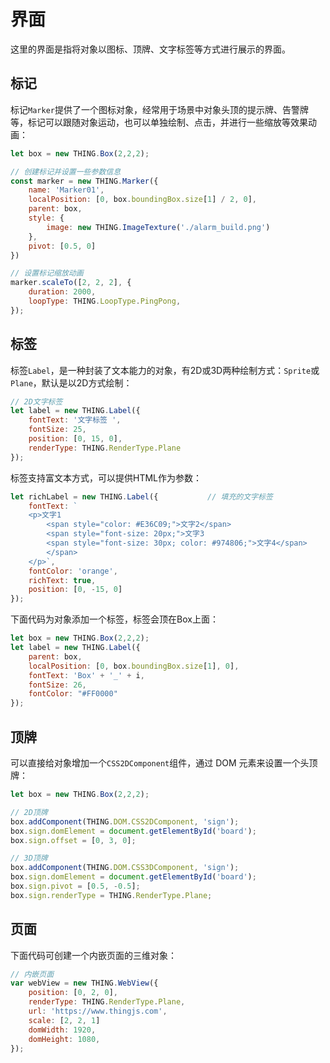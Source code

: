 # 界面
<!-- gui -->

这里的界面是指将对象以图标、顶牌、文字标签等方式进行展示的界面。

## 标记

标记`Marker`提供了一个图标对象，经常用于场景中对象头顶的提示牌、告警牌等，标记可以跟随对象运动，也可以单独绘制、点击，并进行一些缩放等效果动画：
```javascript
let box = new THING.Box(2,2,2);

// 创建标记并设置一些参数信息
const marker = new THING.Marker({
    name: 'Marker01',
    localPosition: [0, box.boundingBox.size[1] / 2, 0],
    parent: box,
    style: {
        image: new THING.ImageTexture('./alarm_build.png')
    },
    pivot: [0.5, 0]
})

// 设置标记缩放动画
marker.scaleTo([2, 2, 2], {
    duration: 2000,
    loopType: THING.LoopType.PingPong,
});
```

## 标签

标签`Label`，是一种封装了文本能力的对象，有2D或3D两种绘制方式：`Sprite`或`Plane`，默认是以2D方式绘制：
```javascript
// 2D文字标签
let label = new THING.Label({
    fontText: '文字标签 ',
    fontSize: 25,
    position: [0, 15, 0],
    renderType: THING.RenderType.Plane
});
```
标签支持富文本方式，可以提供HTML作为参数：
```javascript
let richLabel = new THING.Label({           // 填充的文字标签
    fontText: `
    <p>文字1
        <span style="color: #E36C09;">文字2</span>
        <span style="font-size: 20px;">文字3
        <span style="font-size: 30px; color: #974806;">文字4</span>
        </span>
    </p>`,
    fontColor: 'orange',
    richText: true,
    position: [0, -15, 0]
});
```

下面代码为对象添加一个标签，标签会顶在Box上面：
```javascript
let box = new THING.Box(2,2,2);
let label = new THING.Label({
    parent: box,
    localPosition: [0, box.boundingBox.size[1], 0],
    fontText: 'Box' + '_' + i,
    fontSize: 26,
    fontColor: "#FF0000"
});
```

## 顶牌
可以直接给对象增加一个`CSS2DComponent`组件，通过 DOM 元素来设置一个头顶牌：
```javascript
let box = new THING.Box(2,2,2);

// 2D顶牌
box.addComponent(THING.DOM.CSS2DComponent, 'sign');
box.sign.domElement = document.getElementById('board');
box.sign.offset = [0, 3, 0];

// 3D顶牌
box.addComponent(THING.DOM.CSS3DComponent, 'sign');
box.sign.domElement = document.getElementById('board');
box.sign.pivot = [0.5, -0.5];
box.sign.renderType = THING.RenderType.Plane;
```

## 页面
下面代码可创建一个内嵌页面的三维对象：
```javascript
// 内嵌页面
var webView = new THING.WebView({
    position: [0, 2, 0],
    renderType: THING.RenderType.Plane,
    url: 'https://www.thingjs.com',
    scale: [2, 2, 1]
    domWidth: 1920,
    domHeight: 1080,
});
```

